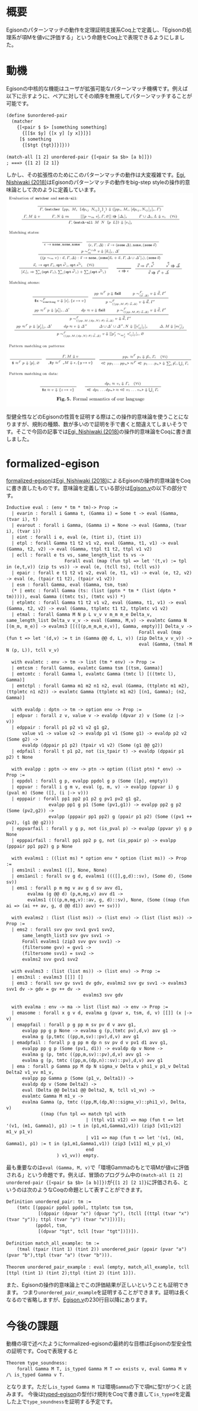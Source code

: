# 概要
Egisonのパターンマッチの動作を定理証明支援系Coq上で定義し、「Egisonの処理系が項Mを値vに評価する」という命題をCoq上で表現できるようにしました。

# 動機
Egisonの中核的な機能はユーザが拡張可能なパターンマッチ機構です。例えば以下に示すように、ペアに対してその順序を無視してパターンマッチすることが可能です。
```
(define $unordered-pair
  (matcher
    {[<pair $ $> [something something]
      {[[$x $y] {[x y] [y x]}]}]
     [$ something
      {[$tgt {tgt}]}]}))

(match-all [1 2] unordered-pair {[<pair $a $b> [a b]]})
; ===> {[1 2] [2 1]}
```
しかし、その拡張性のためにこのパターンマッチの動作は大変複雑です。[Egi, Nishiwaki (2018)](https://arxiv.org/abs/1808.10603)はEgisonのパターンマッチの動作をbig-step styleの操作的意味論として次のように定義しています。
![Egisonの操作的意味論](https://raw.githubusercontent.com/akawashiro/formalized-egison/master/semantics.png)

型健全性などのEgisonの性質を証明する際はこの操作的意味論を使うことになりますが、規則の種類、数が多いので証明を手で書くと間違えてしまいそうです。そこで今回の記事では[Egi, Nishiwaki (2018)](https://arxiv.org/abs/1808.10603)の操作的意味論をCoqに書き直しました。

# formalized-egison
[formalized-egison](https://github.com/akawashiro/formalized-egison)は[Egi, Nishiwaki (2018)](https://arxiv.org/abs/1808.10603)によるEgisonの操作的意味論をCoqに書き直したものです。意味論を定義している部分は[Egison.v](https://github.com/akawashiro/formalized-egison/blob/master/Egison.v)の以下の部分です。
```Coq
Inductive eval : (env * tm * tm)-> Prop :=
  | evarin : forall i Gamma t, (Gamma i) = Some t -> eval (Gamma, (tvar i), t)
  | evarout : forall i Gamma, (Gamma i) = None -> eval (Gamma, (tvar i), (tvar i))
  | eint : forall i e, eval (e, (tint i), (tint i))
  | etpl : forall Gamma t1 t2 v1 v2, eval (Gamma, t1, v1) -> eval (Gamma, t2, v2) -> eval (Gamma, ttpl t1 t2, ttpl v1 v2)
  | ecll : forall e ts vs, same_length_list ts vs ->
                      Forall eval (map (fun tpl => let '(t,v) := tpl in (e,t,v)) (zip ts vs)) -> eval (e, (tcll ts), (tcll vs))
  | epair : forall e t1 t2 v1 v2, eval (e, t1, v1) -> eval (e, t2, v2) -> eval (e, (tpair t1 t2), (tpair v1 v2))
  | esm : forall Gamma, eval (Gamma, tsm, tsm)
  (* | emtc : forall Gamma (ts: (list (pptn * tm * (list (dptn * tm))))), eval Gamma ((tmtc ts), (tmtc vs)) *)
  | etplmtc : forall Gamma t1 t2 v1 v2, eval (Gamma, t1, v1) -> eval (Gamma, t2, v2) -> eval (Gamma, ttplmtc t1 t2, ttplmtc v1 v2)
  | etmal : forall Gamma M N p L v_v v m_m m_e Delta_v, same_length_list Delta_v v_v -> eval (Gamma, M,v) -> evalmtc Gamma N [(m_m, m_e)] -> evalms3 [[([(p,m_m,m_e,v)], Gamma, empty)]] Delta_v ->
                                                  Forall eval (map (fun t => let '(d,v) := t in (Gamma @@ d, L, v)) (zip Delta_v v_v)) ->
                                                  eval (Gamma, (tmal M N (p, L)), tcll v_v)

  with evalmtc : env -> tm -> list (tm * env) -> Prop :=
  | emtcsm : forall Gamma, evalmtc Gamma tsm [(tsm, Gamma)]
  | emtcmtc : forall Gamma l, evalmtc Gamma (tmtc l) [((tmtc l), Gamma)]
  | emtctpl : forall Gamma m1 m2 n1 n2, eval (Gamma, (ttplmtc m1 m2), (ttplmtc n1 n2)) -> evalmtc Gamma (ttplmtc m1 m2) [(n1, Gamma); (n2, Gamma)]

  with evaldp : dptn -> tm -> option env -> Prop :=
  | edpvar : forall z v, value v -> evaldp (dpvar z) v (Some (z |-> v))
  | edppair : forall p1 p2 v1 v2 g1 g2,
      value v1 -> value v2 -> evaldp p1 v1 (Some g1) -> evaldp p2 v2 (Some g2) ->
      evaldp (dppair p1 p2) (tpair v1 v2) (Some (g1 @@ g2))
  | edpfail : forall t p1 p2, not (is_tpair t) -> evaldp (dppair p1 p2) t None

  with evalpp : pptn -> env -> ptn -> option ((list ptn) * env) -> Prop :=
  | eppdol : forall g p, evalpp ppdol g p (Some ([p], empty))
  | eppvar : forall i g m v, eval (g, m, v) -> evalpp (ppvar i) g (pval m) (Some ([], (i |-> v)))
  | epppair : forall pp1 pp2 p1 p2 g pv1 pv2 g1 g2,
                evalpp pp1 g p1 (Some (pv1,g1)) -> evalpp pp2 g p2 (Some (pv2,g2)) ->
                evalpp (pppair pp1 pp2) g (ppair p1 p2) (Some ((pv1 ++ pv2), (g1 @@ g2)))
  | eppvarfail : forall y g p, not (is_pval p) -> evalpp (ppvar y) g p None
  | epppairfail : forall pp1 pp2 p g, not (is_ppair p) -> evalpp (pppair pp1 pp2) g p None

  with evalms1 : ((list ms) * option env * option (list ms)) -> Prop :=
  | ems1nil : evalms1 ([], None, None)
  | ems1anil : forall sv g d, evalms1 ((([],g,d)::sv), (Some d), (Some sv))
  | ems1 : forall p m mg v av g d sv avv d1,
        evalma (g @@ d) (p,m,mg,v) avv d1 ->
        evalms1 ((((p,m,mg,v)::av, g, d)::sv), None, (Some ((map (fun ai => (ai ++ av, g, d @@ d1)) avv) ++ sv)))

  with evalms2 : (list (list ms)) -> (list env) -> (list (list ms)) -> Prop :=
  | ems2 : forall svv gvv svv1 gvv1 svv2,
      same_length_list3 svv gvv svv1 ->
      Forall evalms1 (zip3 svv gvv svv1) ->
      (filtersome gvv) = gvv1 ->
      (filtersome svv1) = svv2 ->
      evalms2 svv gvv1 svv2

  with evalms3 : (list (list ms)) -> (list env) -> Prop :=
  | ems3nil : evalms3 [[]] []
  | ems3 : forall svv gv svv1 dv gdv, evalms2 svv gv svv1 -> evalms3 svv1 dv -> gdv = gv ++ dv ->
                             evalms3 svv gdv

  with evalma : env -> ma -> list (list ma) -> env -> Prop :=
  | emasome : forall x g v d, evalma g (pvar x, tsm, d, v) [[]] (x |-> v)
  | emappfail : forall p g pp m sv pv d v avv g1,
      evalpp pp g p None -> evalma g (p,(tmtc pv),d,v) avv g1 ->
      evalma g (p,tmtc ((pp,m,sv)::pv),d,v) avv g1
  | emadpfail : forall p g pp m dp n sv pv d v pv1 d1 avv g1,
      evalpp pp g p (Some (pv1, d1)) -> evaldp dp v None ->
      evalma g (p, tmtc ((pp,m,sv)::pv),d,v) avv g1 ->
      evalma g (p, tmtc ((pp,m,(dp,n)::sv)::pv),d,v) avv g1
  | ema : forall p Gamma pp M dp N sigma_v Delta v phi1_v p1_v Delta1 Delta2 v1_vv m1_v,
      evalpp pp Gamma p (Some (p1_v, Delta1)) ->
      evaldp dp v (Some Delta2) ->
      eval (Delta @@ Delta1 @@ Delta2, N, tcll v1_vv) ->
      evalmtc Gamma M m1_v ->
      evalma Gamma (p, tmtc ((pp,M,(dp,N)::sigma_v)::phi1_v), Delta, v)
             ((map (fun tpl => match tpl with
                              | (ttpl v11 v12) => map (fun t => let '(v1, (m1, Gamma1), p1) := t in (p1,m1,Gamma1,v1)) (zip3 [v11;v12] m1_v p1_v)
                              | v11 => map (fun t => let '(v1, (m1, Gamma1), p1) := t in (p1,m1,Gamma1,v1)) (zip3 [v11] m1_v p1_v)
                              end
                   ) v1_vv)) empty.
```
最も重要なのは`eval (Gamma, M, v)`で「環境Gammaのもとで項Mが値vに評価される」という命題です。例えば、冒頭のプログラム中の`(match-all [1 2] unordered-pair {[<pair $a $b> [a b]]})`が`{[1 2] [2 1]}`に評価される、というのは次のようなCoqの命題として表すことができます。
```Coq
Definition unordered_pair: tm :=
    (tmtc [(pppair ppdol ppdol, ttplmtc tsm tsm,
            [(dppair (dpvar "x") (dpvar "y"), (tcll [(ttpl (tvar "x") (tvar "y")); ttpl (tvar "y") (tvar "x")]))]);
           (ppdol, tsm,
            [(dpvar "tgt", tcll [tvar "tgt"])])]).

Definition match_all_example: tm :=
    (tmal (tpair (tint 1) (tint 2)) unordered_pair (ppair (pvar "a") (pvar "b"),ttpl (tvar "a") (tvar "b"))).

Theorem unordered_pair_example : eval (empty, match_all_example, tcll [ttpl (tint 1) (tint 2);ttpl (tint 2) (tint 1)]).
```
また、Egisonの操作的意味論上でこの評価結果が正しいということも証明できます。 つまり`unordered_pair_example`を証明することができます。証明は長くなるので省略しますが、[Egison.v](https://github.com/akawashiro/formalized-egison/blob/master/Egison.v)の230行目以降にあります。

# 今後の課題
動機の項で述べたようにformalized-egisonの最終的な目標はEgisonの型安全性の証明です。Coqで表現すると
```coq
Theorem type_soundness:
    forall Gamma M T, is_typed Gamma M T => exists v, eval Gamma M v /\ is_typed Gamma v T.
```
となります。ただし`is_typed Gamma M T`は環境`Gamma`の下で項`M`に型`T`がつくと読みます。
今後は[typed-egison](https://github.com/egison/typed-egison)の型付け規則をCoqで書き直して`is_typed`を定義した上で`type_soundness`を証明する予定です。
